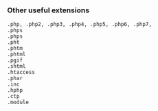 ### Other useful extensions
```
.php, .php2, .php3, .php4, .php5, .php6, .php7, 
.phps
.phps
.pht
.phtm
.phtml
.pgif
.shtml
.htaccess
.phar
.inc
.hphp
.ctp
.module
```

